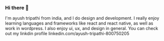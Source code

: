 ### Hi there 👋

I'm ayush tripathi from india, and I do design and development. I really enjoy learning languages and frameworks like react and react native, as well as work in wordpress.
I also enjoy ui, ux, and design in general. You can check out my linkdin profile  linkedin.com/ayush-tripathi-800750205
